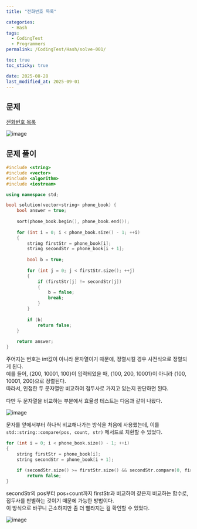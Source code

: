 ```yaml
---
title: "전화번호 목록"

categories:
  - Hash
tags:
  - CodingTest
  - Programmers
permalink: /CodingTest/Hash/solve-001/

toc: true
toc_sticky: true

date: 2025-08-28
last_modified_at: 2025-09-01
---
```



## 문제

[전화번호 목록](https://school.programmers.co.kr/learn/courses/30/lessons/42577)

<img alt="image" src="https://github.com/user-attachments/assets/8f7e3984-2673-4f21-a3f0-638645cfc4a5" />

## 문제 풀이

```cpp
#include <string>
#include <vector>
#include <algorithm>
#include <iostream>

using namespace std;

bool solution(vector<string> phone_book) {
    bool answer = true;
    
    sort(phone_book.begin(), phone_book.end());
    
    for (int i = 0; i < phone_book.size() - 1; ++i)
    {
        string firstStr = phone_book[i];
        string secondStr = phone_book[i + 1];
        
        bool b = true;
        
        for (int j = 0; j < firstStr.size(); ++j)
        {
            if (firstStr[j] != secondStr[j])
            {
                b = false;
                break;
            }
        }
        
        if (b)
            return false;
    }
    
    return answer;
}
```

주어지는 번호는 int값이 아니라 문자열이기 때문에, 정렬시킬 경우 사전식으로 정렬되게 된다.\
예를 들어, {200, 10001, 100}이 입력되었을 때, {100, 200, 10001}이 아니라 {100, 10001, 200}으로 정렬된다.\
따라서, 인접한 두 문자열만 비교하여 접두사로 가지고 있는지 판단하면 된다.

다만 두 문자열을 비교하는 부분에서 효율성 테스트는 다음과 같이 나왔다.

<img alt="image" src="https://github.com/user-attachments/assets/8b18d66c-481a-467c-b832-6a177b69950e" />

문자를 앞에서부터 하나씩 비교해나가는 방식을 처음에 사용했는데, 이를 `std::string::compare(pos, count, str)` 메서드로 치환할 수 있었다.

```cpp
for (int i = 0; i < phone_book.size() - 1; ++i)
{
    string firstStr = phone_book[i];
    string secondStr = phone_book[i + 1];
    
    if (secondStr.size() >= firstStr.size() && secondStr.compare(0, firstStr.size(), firstStr) == 0)
        return false;
}
```

secondStr의 pos부터 pos+count까지 firstStr과 비교하여 같은지 비교하는 함수로, 접두사를 판별하는 것이기 때문에 가능한 방법이다.\
이 방식으로 바꾸니 근소하지만 좀 더 빨라지는 걸 확인할 수 있었다.

<img alt="image" src="https://github.com/user-attachments/assets/7c713908-c260-4a79-8a41-afaf0c6a79bb" />
